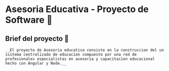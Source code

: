 # Asesoria Educativa - Proyecto de Software 🎒



##  Brief del proyecto 💼
    
    __El proyecto de Asesoria educativa consiste en la construccion del un sistema centralizado de educacion compuesto por una red de profesionales especialistas en asesoria y capacitacion educacional hecho con Angular y Node.__

